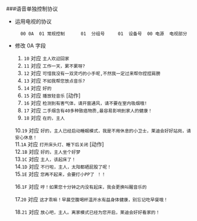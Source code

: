 ###语音单独控制协议

+ 运用电视的协议

		00 0A  01 常规控制		01	分组号		01	设备号  00	电源	电视部分 
		

+ 修改 0A 字段

		
	1. `10` 对应 `主人欢迎回家`<br>
	2. `11` 对应 `工作一天，累不累呀?`<br>
	3. `12` 对应 `可惜我没有一双灵巧的小手呢,不然我一定过来帮你捏捏肩膀`<br>
	4. `13` 对应 `不如我帮您放点音乐?`<br>
	5. `14` 对应 `好的`<br>
	6. `15` 对应 `播放轻音乐` [动作]<br>
	7. `16` 对应 `检测到有害气体，请开窗通风，请不要在室内吸烟哦!`<br>
	8. `17` 对应 `二手烟含有40多种致癌物质,最容易影响到家人的健康！`<br>
	9. `18` 对应 `在的，主人`<br>
	
	10.`19` 对应 `好的，主人已经启动睡眠模式，我是不用休息的小卫士，莱迪会好好站岗，请安心休息！`<br>
	11.`1A` 对应 `打开床头灯、睡下后关闭` [动作]<br>
	12.`1B` 对应 `好的，主人坐个好梦`<br>
	13.`1C` 对应 `主人，该起床了！`<br>
	14.`1D` 对应 `不行啦，主人，太阳都晒屁股了呢！`<br>
	15.`1E` 对应 `您再不起来，会要打小PP了 ！！`<br>

	16.`1F` 对应 `哼！如果您十分钟之内没有起床，我会更换叫醒音乐的`<br>

	17.`20` 对应 `这才乖嘛！早晨空腹喝杯温开水有益身体健康，别忘记吃早餐哦！`<br>

	18.`21` 对应 `放心吧，主人。离家模式已经为您开启，莱迪会好好看家的！`<br>
	
